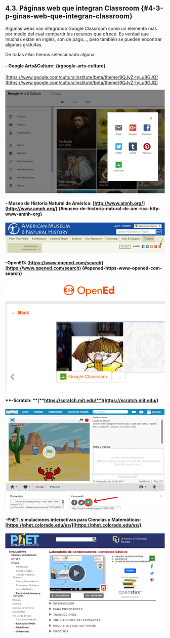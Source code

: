 ## 4.3. Páginas web que integran Classroom {#4-3-p-ginas-web-que-integran-classroom}

Algunas webs van integrando Google Classroom como un elemento más por medio del cual compartir los recursos que ofrece. Es verdad que muchas están en inglés, son de pago…, pero también se pueden encontrar algunas gratuitas.

De todas ellas hemos seleccionado alguna:

#### - Google Arts&Culture: {#google-arts-culture}

[https://www.google.com/culturalinstitute/beta/theme/9QJyZ-tyLu9GJQ](https://www.google.com/culturalinstitute/beta/theme/9QJyZ-tyLu9GJQ)

![Google Arts &amp; Culture imagen](../assets/image13.png)

#### - Museo de Historia Natural de América: [http://www.amnh.org/](http://www.amnh.org/) {#museo-de-historia-natural-de-am-rica-http-www-amnh-org}

![American Museum of Natural History imagen](../assets/image6.png)

#### -OpenED: [https://www.opened.com/search](https://www.opened.com/search) {#opened-https-www-opened-com-search}

![OpenEd imagen](../assets/image24.png)



#### **-Scratch: **[**https://scratch.mit.edu/**](https://scratch.mit.edu/)

![](/assets/captura_scratch.PNG)



#### -**PhET, simulaciones interactivas para Ciencias y Matemáticas:** [https://phet.colorado.edu/es/](https://phet.colorado.edu/es/)

 ![](/assets/captura_phet.PNG)







